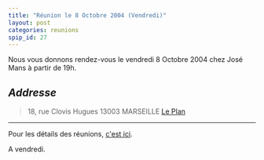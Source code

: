 ```yaml
---
title: "Réunion le 8 Octobre 2004 (Vendredi)"
layout: post
categories: reunions
spip_id: 27
---
```

Nous vous donnons rendez-vous le vendredi 8 Octobre 2004 chez José Mans à partir de 19h.

*Addresse*
--------

> 18, rue Clovis Hugues
> 13003 MARSEILLE
> [Le Plan](http://www.mappy.com/PlanPerso/CurIeuX/0)

----
Pour les détails des réunions, [c'est ici](/association/les-reunions-du-plug/).

A vendredi.